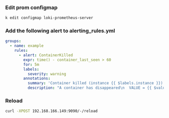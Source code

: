 ### Edit prom configmap

```sh
k edit configmap loki-prometheus-server
```

### Add the following alert to alerting_rules.yml

```yaml
groups:
  - name: example
    rules:
      - alert: ContainerKilled
        expr: time() - container_last_seen > 60
        for: 5m
        labels:
          severity: warning
        annotations:
          summary: 'Container killed (instance {{ $labels.instance }})'
          description: "A container has disappeared\n  VALUE = {{ $value }}\n  LABELS: {{ $labels }}"
```

### Reload

```sh
curl -XPOST 192.168.166.149:9090/-/reload
```

